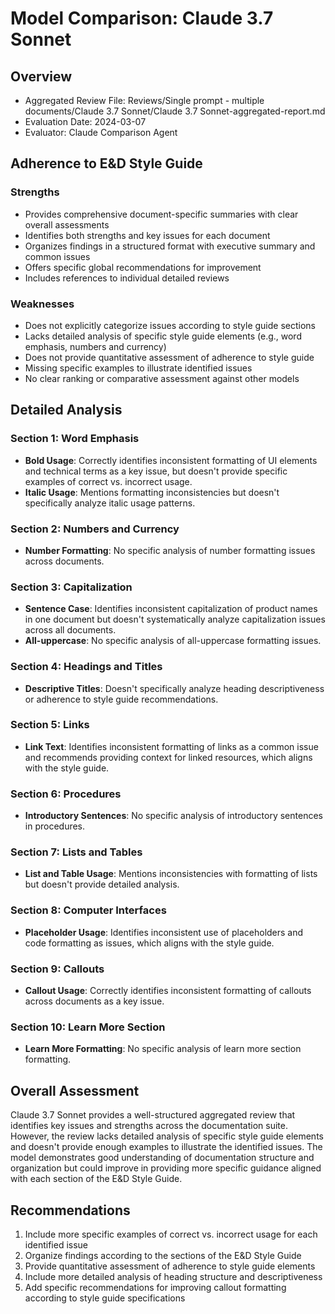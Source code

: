 # Model Comparison: Claude 3.7 Sonnet

## Overview
- Aggregated Review File: Reviews/Single prompt - multiple documents/Claude 3.7 Sonnet/Claude 3.7 Sonnet-aggregated-report.md
- Evaluation Date: 2024-03-07
- Evaluator: Claude Comparison Agent

## Adherence to E&D Style Guide

### Strengths
- Provides comprehensive document-specific summaries with clear overall assessments
- Identifies both strengths and key issues for each document
- Organizes findings in a structured format with executive summary and common issues
- Offers specific global recommendations for improvement
- Includes references to individual detailed reviews

### Weaknesses
- Does not explicitly categorize issues according to style guide sections
- Lacks detailed analysis of specific style guide elements (e.g., word emphasis, numbers and currency)
- Does not provide quantitative assessment of adherence to style guide
- Missing specific examples to illustrate identified issues
- No clear ranking or comparative assessment against other models

## Detailed Analysis

### Section 1: Word Emphasis
- **Bold Usage**: Correctly identifies inconsistent formatting of UI elements and technical terms as a key issue, but doesn't provide specific examples of correct vs. incorrect usage.
- **Italic Usage**: Mentions formatting inconsistencies but doesn't specifically analyze italic usage patterns.

### Section 2: Numbers and Currency
- **Number Formatting**: No specific analysis of number formatting issues across documents.

### Section 3: Capitalization
- **Sentence Case**: Identifies inconsistent capitalization of product names in one document but doesn't systematically analyze capitalization issues across all documents.
- **All-uppercase**: No specific analysis of all-uppercase formatting issues.

### Section 4: Headings and Titles
- **Descriptive Titles**: Doesn't specifically analyze heading descriptiveness or adherence to style guide recommendations.

### Section 5: Links
- **Link Text**: Identifies inconsistent formatting of links as a common issue and recommends providing context for linked resources, which aligns with the style guide.

### Section 6: Procedures
- **Introductory Sentences**: No specific analysis of introductory sentences in procedures.

### Section 7: Lists and Tables
- **List and Table Usage**: Mentions inconsistencies with formatting of lists but doesn't provide detailed analysis.

### Section 8: Computer Interfaces
- **Placeholder Usage**: Identifies inconsistent use of placeholders and code formatting as issues, which aligns with the style guide.

### Section 9: Callouts
- **Callout Usage**: Correctly identifies inconsistent formatting of callouts across documents as a key issue.

### Section 10: Learn More Section
- **Learn More Formatting**: No specific analysis of learn more section formatting.

## Overall Assessment
Claude 3.7 Sonnet provides a well-structured aggregated review that identifies key issues and strengths across the documentation suite. However, the review lacks detailed analysis of specific style guide elements and doesn't provide enough examples to illustrate the identified issues. The model demonstrates good understanding of documentation structure and organization but could improve in providing more specific guidance aligned with each section of the E&D Style Guide.

## Recommendations
1. Include more specific examples of correct vs. incorrect usage for each identified issue
2. Organize findings according to the sections of the E&D Style Guide
3. Provide quantitative assessment of adherence to style guide elements
4. Include more detailed analysis of heading structure and descriptiveness
5. Add specific recommendations for improving callout formatting according to style guide specifications 